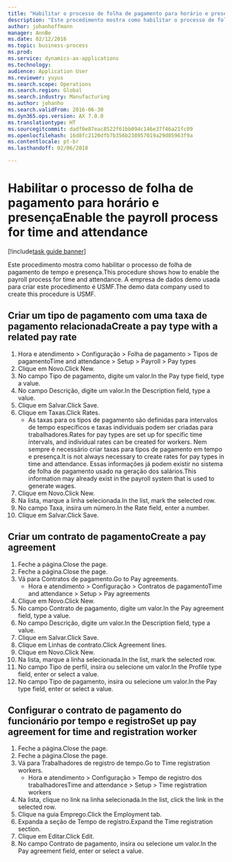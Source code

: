 ```yaml
---
title: "Habilitar o processo de folha de pagamento para horário e presença"
description: "Este procedimento mostra como habilitar o processo de folha de pagamento de tempo e presença."
author: johanhoffmann
manager: AnnBe
ms.date: 02/12/2016
ms.topic: business-process
ms.prod: 
ms.service: dynamics-ax-applications
ms.technology: 
audience: Application User
ms.reviewer: yuyus
ms.search.scope: Operations
ms.search.region: Global
ms.search.industry: Manufacturing
ms.author: johanho
ms.search.validFrom: 2016-06-30
ms.dyn365.ops.version: AX 7.0.0
ms.translationtype: HT
ms.sourcegitcommit: dadf0e87eac8522f61bb094c146e37f46a21fc09
ms.openlocfilehash: 16d8fc2120dfb7b356b238957019a29d05963f9a
ms.contentlocale: pt-br
ms.lasthandoff: 02/06/2018

---
```

# <a name="enable-the-payroll-process-for-time-and-attendance"></a><span data-ttu-id="1e67f-103">Habilitar o processo de folha de pagamento para horário e presença</span><span class="sxs-lookup"><span data-stu-id="1e67f-103">Enable the payroll process for time and attendance</span></span>

[!include[task guide banner](../../includes/task-guide-banner.md)]

<span data-ttu-id="1e67f-104">Este procedimento mostra como habilitar o processo de folha de pagamento de tempo e presença.</span><span class="sxs-lookup"><span data-stu-id="1e67f-104">This procedure shows how to enable the payroll process for time and attendance.</span></span> <span data-ttu-id="1e67f-105">A empresa de dados demo usada para criar este procedimento é USMF.</span><span class="sxs-lookup"><span data-stu-id="1e67f-105">The demo data company used to create this procedure is USMF.</span></span>


## <a name="create-a-pay-type-with-a-related-pay-rate"></a><span data-ttu-id="1e67f-106">Criar um tipo de pagamento com uma taxa de pagamento relacionada</span><span class="sxs-lookup"><span data-stu-id="1e67f-106">Create a pay type with a related pay rate</span></span>
1. <span data-ttu-id="1e67f-107">Hora e atendimento > Configuração > Folha de pagamento > Tipos de pagamento</span><span class="sxs-lookup"><span data-stu-id="1e67f-107">Time and attendance > Setup > Payroll > Pay types</span></span>
2. <span data-ttu-id="1e67f-108">Clique em Novo.</span><span class="sxs-lookup"><span data-stu-id="1e67f-108">Click New.</span></span>
3. <span data-ttu-id="1e67f-109">No campo Tipo de pagamento, digite um valor.</span><span class="sxs-lookup"><span data-stu-id="1e67f-109">In the Pay type field, type a value.</span></span>
4. <span data-ttu-id="1e67f-110">No campo Descrição, digite um valor.</span><span class="sxs-lookup"><span data-stu-id="1e67f-110">In the Description field, type a value.</span></span>
5. <span data-ttu-id="1e67f-111">Clique em Salvar.</span><span class="sxs-lookup"><span data-stu-id="1e67f-111">Click Save.</span></span>
6. <span data-ttu-id="1e67f-112">Clique em Taxas.</span><span class="sxs-lookup"><span data-stu-id="1e67f-112">Click Rates.</span></span>
    * <span data-ttu-id="1e67f-113">As taxas para os tipos de pagamento são definidas para intervalos de tempo específicos e taxas individuais podem ser criadas para trabalhadores.</span><span class="sxs-lookup"><span data-stu-id="1e67f-113">Rates for pay types are set up for specific time intervals, and individual rates can be created for workers.</span></span> <span data-ttu-id="1e67f-114">Nem sempre é necessário criar taxas para tipos de pagamento em tempo e presença.</span><span class="sxs-lookup"><span data-stu-id="1e67f-114">It is not always necessary to create rates for pay types in time and attendance.</span></span> <span data-ttu-id="1e67f-115">Essas informações já podem existir no sistema de folha de pagamento usado na geração dos salários.</span><span class="sxs-lookup"><span data-stu-id="1e67f-115">This information may already exist in the payroll system that is used to generate wages.</span></span>  
7. <span data-ttu-id="1e67f-116">Clique em Novo.</span><span class="sxs-lookup"><span data-stu-id="1e67f-116">Click New.</span></span>
8. <span data-ttu-id="1e67f-117">Na lista, marque a linha selecionada.</span><span class="sxs-lookup"><span data-stu-id="1e67f-117">In the list, mark the selected row.</span></span>
9. <span data-ttu-id="1e67f-118">No campo Taxa, insira um número.</span><span class="sxs-lookup"><span data-stu-id="1e67f-118">In the Rate field, enter a number.</span></span>
10. <span data-ttu-id="1e67f-119">Clique em Salvar.</span><span class="sxs-lookup"><span data-stu-id="1e67f-119">Click Save.</span></span>

## <a name="create-a-pay-agreement"></a><span data-ttu-id="1e67f-120">Criar um contrato de pagamento</span><span class="sxs-lookup"><span data-stu-id="1e67f-120">Create a pay agreement</span></span>
1. <span data-ttu-id="1e67f-121">Feche a página.</span><span class="sxs-lookup"><span data-stu-id="1e67f-121">Close the page.</span></span>
2. <span data-ttu-id="1e67f-122">Feche a página.</span><span class="sxs-lookup"><span data-stu-id="1e67f-122">Close the page.</span></span>
3. <span data-ttu-id="1e67f-123">Vá para Contratos de pagamento.</span><span class="sxs-lookup"><span data-stu-id="1e67f-123">Go to Pay agreements.</span></span>
    * <span data-ttu-id="1e67f-124">Hora e atendimento > Configuração > Contratos de pagamento</span><span class="sxs-lookup"><span data-stu-id="1e67f-124">Time and attendance > Setup > Pay agreements</span></span>  
4. <span data-ttu-id="1e67f-125">Clique em Novo.</span><span class="sxs-lookup"><span data-stu-id="1e67f-125">Click New.</span></span>
5. <span data-ttu-id="1e67f-126">No campo Contrato de pagamento, digite um valor.</span><span class="sxs-lookup"><span data-stu-id="1e67f-126">In the Pay agreement field, type a value.</span></span>
6. <span data-ttu-id="1e67f-127">No campo Descrição, digite um valor.</span><span class="sxs-lookup"><span data-stu-id="1e67f-127">In the Description field, type a value.</span></span>
7. <span data-ttu-id="1e67f-128">Clique em Salvar.</span><span class="sxs-lookup"><span data-stu-id="1e67f-128">Click Save.</span></span>
8. <span data-ttu-id="1e67f-129">Clique em Linhas de contrato.</span><span class="sxs-lookup"><span data-stu-id="1e67f-129">Click Agreement lines.</span></span>
9. <span data-ttu-id="1e67f-130">Clique em Novo.</span><span class="sxs-lookup"><span data-stu-id="1e67f-130">Click New.</span></span>
10. <span data-ttu-id="1e67f-131">Na lista, marque a linha selecionada.</span><span class="sxs-lookup"><span data-stu-id="1e67f-131">In the list, mark the selected row.</span></span>
11. <span data-ttu-id="1e67f-132">No campo Tipo de perfil, insira ou selecione um valor.</span><span class="sxs-lookup"><span data-stu-id="1e67f-132">In the Profile type field, enter or select a value.</span></span>
12. <span data-ttu-id="1e67f-133">No campo Tipo de pagamento, insira ou selecione um valor.</span><span class="sxs-lookup"><span data-stu-id="1e67f-133">In the Pay type field, enter or select a value.</span></span>

## <a name="set-up-pay-agreement-for-time-and-registration-worker"></a><span data-ttu-id="1e67f-134">Configurar o contrato de pagamento do funcionário por tempo e registro</span><span class="sxs-lookup"><span data-stu-id="1e67f-134">Set up pay agreement for time and registration worker</span></span>
1. <span data-ttu-id="1e67f-135">Feche a página.</span><span class="sxs-lookup"><span data-stu-id="1e67f-135">Close the page.</span></span>
2. <span data-ttu-id="1e67f-136">Feche a página.</span><span class="sxs-lookup"><span data-stu-id="1e67f-136">Close the page.</span></span>
3. <span data-ttu-id="1e67f-137">Vá para Trabalhadores de registro de tempo.</span><span class="sxs-lookup"><span data-stu-id="1e67f-137">Go to Time registration workers.</span></span>
    * <span data-ttu-id="1e67f-138">Hora e atendimento > Configuração > Tempo de registro dos trabalhadores</span><span class="sxs-lookup"><span data-stu-id="1e67f-138">Time and attendance > Setup > Time registration workers</span></span>  
4. <span data-ttu-id="1e67f-139">Na lista, clique no link na linha selecionada.</span><span class="sxs-lookup"><span data-stu-id="1e67f-139">In the list, click the link in the selected row.</span></span>
5. <span data-ttu-id="1e67f-140">Clique na guia Emprego.</span><span class="sxs-lookup"><span data-stu-id="1e67f-140">Click the Employment tab.</span></span>
6. <span data-ttu-id="1e67f-141">Expanda a seção de Tempo de registro.</span><span class="sxs-lookup"><span data-stu-id="1e67f-141">Expand the Time registration section.</span></span>
7. <span data-ttu-id="1e67f-142">Clique em Editar.</span><span class="sxs-lookup"><span data-stu-id="1e67f-142">Click Edit.</span></span>
8. <span data-ttu-id="1e67f-143">No campo Contrato de pagamento, insira ou selecione um valor.</span><span class="sxs-lookup"><span data-stu-id="1e67f-143">In the Pay agreement field, enter or select a value.</span></span>

